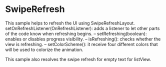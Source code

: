 # SwipeRefresh
This sample helps to refresh the UI using SwipeRefreshLayout.
setOnRefreshListener(OnRefreshListener): adds a listener to let other parts of the code know when refreshing begins.
– setRefreshing(boolean): enables or disables progress visibility.
– isRefreshing(): checks whether the view is refreshing.
– setColorScheme(): it receive four different colors that will be used to colorize the animation.

This sample also resolves the swipe refresh for empty text for listView.
